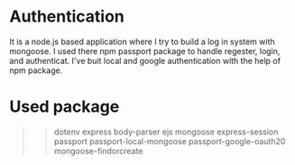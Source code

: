 # Authentication 
It is a node.js based application where I try to build a log in system with mongoose. I used there npm passport package to handle regester, login, and authenticat. I've buit local and google authentication with the help of npm package.

# Used package 

>>dotenv
>>express
>>body-parser
>>ejs
>>mongoose
>>express-session
>>passport
>>passport-local-mongoose
>>passport-google-oauth20
>>mongoose-findorcreate
